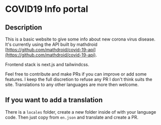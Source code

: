 # COVID19 Info portal

## Description

This is a basic website to give some info about new corona virus disease. It's currently using the API built by mathdroid [https://github.com/mathdroid/covid-19-api](https://github.com/mathdroid/covid-19-api).

Frontend stack is next.js and tailwindcss.

Feel free to contribute and make PRs if you can improve or add some features. I keep the full discretion to refuse any PR I don't think suits the site. Translations to any other languages are more then welcome.

## If you want to add a translation

There is a `locales` folder, create a new folder inside of with your language code. Then just copy from `en.json` and translate and create a PR.

